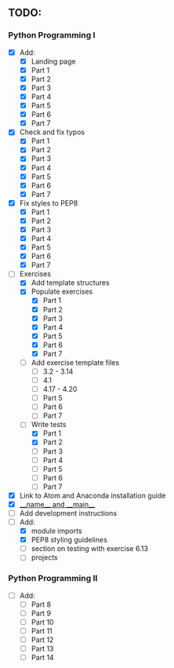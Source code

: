 ## TODO:

### Python Programming I

- [x] Add:
    - [x] Landing page
    - [x] Part 1
    - [x] Part 2
    - [x] Part 3
    - [x] Part 4
    - [x] Part 5
    - [x] Part 6
    - [x] Part 7
- [x] Check and fix typos
    - [x] Part 1
    - [x] Part 2
    - [x] Part 3
    - [x] Part 4
    - [x] Part 5
    - [x] Part 6
    - [x] Part 7
- [x] Fix styles to PEP8
    - [x] Part 1
    - [x] Part 2
    - [x] Part 3
    - [x] Part 4
    - [x] Part 5
    - [x] Part 6
    - [x] Part 7
- [ ] Exercises
    - [x] Add template structures
    - [x] Populate exercises
        - [x] Part 1
        - [x] Part 2
        - [x] Part 3
        - [x] Part 4
        - [x] Part 5
        - [x] Part 6
        - [x] Part 7
    - [ ] Add exercise template files
        - [ ] 3.2 - 3.14
        - [ ] 4.1
        - [ ] 4.17 - 4.20
        - [ ] Part 5
        - [ ] Part 6
        - [ ] Part 7
    - [ ] Write tests
        - [x] Part 1
        - [x] Part 2
        - [ ] Part 3
        - [ ] Part 4
        - [ ] Part 5
        - [ ] Part 6
        - [ ] Part 7
- [x] Link to Atom and Anaconda installation guide
- [x] [\_\_name\_\_ and \_\_main\_\_](https://stackoverflow.com/questions/419163/what-does-if-name-main-do)
- [ ] Add development instructions
- [ ] Add:
    - [x] module imports
    - [x] PEP8 styling guidelines
    - [ ] section on testing with exercise 6.13
    - [ ] projects

### Python Programming II

- [ ] Add:
    - [ ] Part 8
    - [ ] Part 9
    - [ ] Part 10
    - [ ] Part 11
    - [ ] Part 12
    - [ ] Part 13
    - [ ] Part 14
